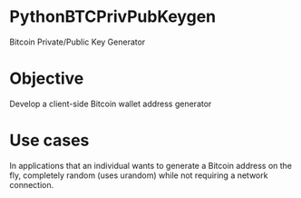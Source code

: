 # PythonBTCPrivPubKeygen
Bitcoin Private/Public Key Generator

# Objective
Develop a client-side Bitcoin wallet address generator

# Use cases
In applications that an individual wants to generate a Bitcoin address on the fly, completely random (uses urandom) while not requiring a network connection.
